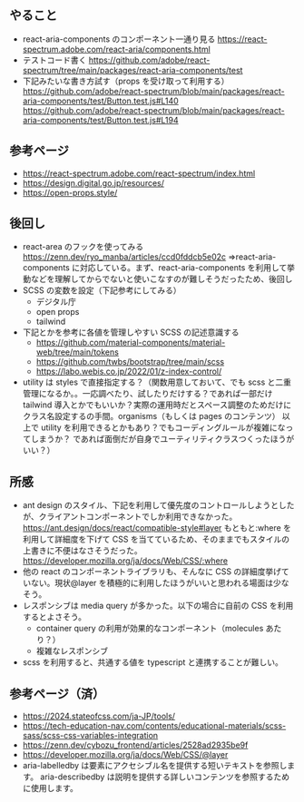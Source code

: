 ## やること

- react-aria-components のコンポーネント一通り見る
  https://react-spectrum.adobe.com/react-aria/components.html
- テストコード書く
  https://github.com/adobe/react-spectrum/tree/main/packages/react-aria-components/test
- 下記みたいな書き方試す（props を受け取って利用する）
  https://github.com/adobe/react-spectrum/blob/main/packages/react-aria-components/test/Button.test.js#L140
  https://github.com/adobe/react-spectrum/blob/main/packages/react-aria-components/test/Button.test.js#L194

## 参考ページ

- https://react-spectrum.adobe.com/react-spectrum/index.html
- https://design.digital.go.jp/resources/
- https://open-props.style/

## 後回し

- react-area のフックを使ってみる
  https://zenn.dev/ryo_manba/articles/ccd0fddcb5e02c
  ⇒react-aria-components に対応している。まず、react-aria-components を利用して挙動などを理解してからでないと使いこなすのが難しそうだったため、後回し
- SCSS の変数を設定（下記参考にしてみる）
  - デジタル庁
  - open props
  - tailwind
- 下記とかを参考に各値を管理しやすい SCSS の記述意識する
  - https://github.com/material-components/material-web/tree/main/tokens
  - https://github.com/twbs/bootstrap/tree/main/scss
  - https://labo.webis.co.jp/2022/01/z-index-control/
- utility は styles で直接指定する？（関数用意しておいて、でも scss と二重管理になるか。。一応調べたり、試したりだけする？であれば一部だけ tailwind 導入とかでもいいか？実際の運用時だとスペース調整のためだけにクラス名設定するの手間。organisms（もしくは pages のコンテンツ） 以上で utility を利用できるとかもあり？でもコーディングルールが複雑になってしまうか？ であれば面倒だが自身でユーティリティクラスつくったほうがいい？）

## 所感

- ant design のスタイル、下記を利用して優先度のコントロールしようとしたが、クライアントコンポーネントでしか利用できなかった。
  https://ant.design/docs/react/compatible-style#layer
  もともと:where を利用して詳細度を下げて CSS を当てているため、そのままでもスタイルの上書きに不便はなさそうだった。
  https://developer.mozilla.org/ja/docs/Web/CSS/:where
- 他の react のコンポーネントライブラリも、そんなに CSS の詳細度挙げていない。現状@layer を積極的に利用したほうがいいと思われる場面は少なそう。
- レスポンシブは media query が多かった。以下の場合に自前の CSS を利用するとよさそう。
  - container query の利用が効果的なコンポーネント（molecules あたり？）
  - 複雑なレスポンシブ
- scss を利用すると、共通する値を typescript と連携することが難しい。

## 参考ページ（済）

- https://2024.stateofcss.com/ja-JP/tools/
- https://tech-education-nav.com/contents/educational-materials/scss-sass/scss-css-variables-integration
- https://zenn.dev/cybozu_frontend/articles/2528ad2935be9f
- https://developer.mozilla.org/ja/docs/Web/CSS/@layer
- aria-labelledby は要素にアクセシブル名を提供する短いテキストを参照します。 aria-describedby は説明を提供する詳しいコンテンツを参照するために使用します。
